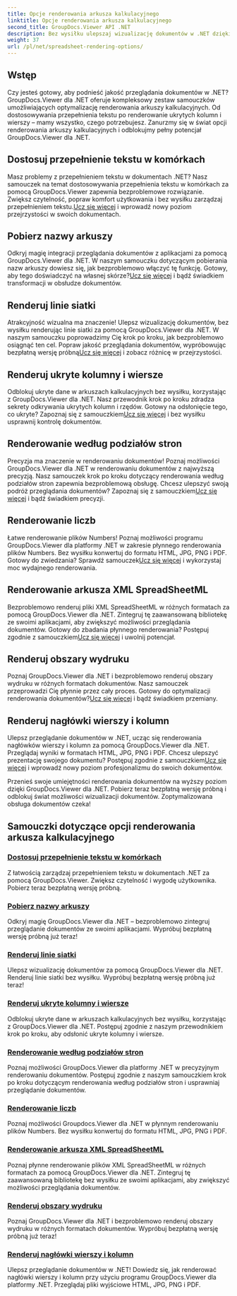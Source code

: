 ```yaml
---
title: Opcje renderowania arkusza kalkulacyjnego
linktitle: Opcje renderowania arkusza kalkulacyjnego
second_title: GroupDocs.Viewer API .NET
description: Bez wysiłku ulepszaj wizualizację dokumentów w .NET dzięki samouczkom GroupDocs.Viewer. Dowiedz się, jak dostosować przepełnienie tekstu, renderować linie siatki i nie tylko.
weight: 37
url: /pl/net/spreadsheet-rendering-options/
---
```

## Wstęp

Czy jesteś gotowy, aby podnieść jakość przeglądania dokumentów w .NET? GroupDocs.Viewer dla .NET oferuje kompleksowy zestaw samouczków umożliwiających optymalizację renderowania arkuszy kalkulacyjnych. Od dostosowywania przepełnienia tekstu po renderowanie ukrytych kolumn i wierszy – mamy wszystko, czego potrzebujesz. Zanurzmy się w świat opcji renderowania arkuszy kalkulacyjnych i odblokujmy pełny potencjał GroupDocs.Viewer dla .NET.

## Dostosuj przepełnienie tekstu w komórkach

 Masz problemy z przepełnieniem tekstu w dokumentach .NET? Nasz samouczek na temat dostosowywania przepełnienia tekstu w komórkach za pomocą GroupDocs.Viewer zapewnia bezproblemowe rozwiązanie. Zwiększ czytelność, popraw komfort użytkowania i bez wysiłku zarządzaj przepełnieniem tekstu.[Ucz się więcej](./adjust-text-overflow-cells/) i wprowadź nowy poziom przejrzystości w swoich dokumentach.

## Pobierz nazwy arkuszy

Odkryj magię integracji przeglądania dokumentów z aplikacjami za pomocą GroupDocs.Viewer dla .NET. W naszym samouczku dotyczącym pobierania nazw arkuszy dowiesz się, jak bezproblemowo włączyć tę funkcję. Gotowy, aby tego doświadczyć na własnej skórze?[Ucz się więcej](./get-worksheets-names/) i bądź świadkiem transformacji w obsłudze dokumentów.

## Renderuj linie siatki

 Atrakcyjność wizualna ma znaczenie! Ulepsz wizualizację dokumentów, bez wysiłku renderując linie siatki za pomocą GroupDocs.Viewer dla .NET. W naszym samouczku poprowadzimy Cię krok po kroku, jak bezproblemowo osiągnąć ten cel. Popraw jakość przeglądania dokumentów, wypróbowując bezpłatną wersję próbną[Ucz się więcej](./render-grid-lines/) i zobacz różnicę w przejrzystości.

## Renderuj ukryte kolumny i wiersze

 Odblokuj ukryte dane w arkuszach kalkulacyjnych bez wysiłku, korzystając z GroupDocs.Viewer dla .NET. Nasz przewodnik krok po kroku zdradza sekrety odkrywania ukrytych kolumn i rzędów. Gotowy na odsłonięcie tego, co ukryte? Zapoznaj się z samouczkiem[Ucz się więcej](./render-hidden-columns-rows/) i bez wysiłku usprawnij kontrolę dokumentów.

## Renderowanie według podziałów stron

Precyzja ma znaczenie w renderowaniu dokumentów! Poznaj możliwości GroupDocs.Viewer dla .NET w renderowaniu dokumentów z najwyższą precyzją. Nasz samouczek krok po kroku dotyczący renderowania według podziałów stron zapewnia bezproblemową obsługę. Chcesz ulepszyć swoją podróż przeglądania dokumentów? Zapoznaj się z samouczkiem[Ucz się więcej](./rendering-by-page-breaks/) i bądź świadkiem precyzji.

## Renderowanie liczb

 Łatwe renderowanie plików Numbers! Poznaj możliwości programu GroupDocs.Viewer dla platformy .NET w zakresie płynnego renderowania plików Numbers. Bez wysiłku konwertuj do formatu HTML, JPG, PNG i PDF. Gotowy do zwiedzania? Sprawdź samouczek[Ucz się więcej](./rendering-numbers/) i wykorzystaj moc wydajnego renderowania.

## Renderowanie arkusza XML SpreadSheetML

 Bezproblemowo renderuj pliki XML SpreadSheetML w różnych formatach za pomocą GroupDocs.Viewer dla .NET. Zintegruj tę zaawansowaną bibliotekę ze swoimi aplikacjami, aby zwiększyć możliwości przeglądania dokumentów. Gotowy do zbadania płynnego renderowania? Postępuj zgodnie z samouczkiem[Ucz się więcej](./rendering-xml-spreadsheetml/) i uwolnij potencjał.

## Renderuj obszary wydruku

Poznaj GroupDocs.Viewer dla .NET i bezproblemowo renderuj obszary wydruku w różnych formatach dokumentów. Nasz samouczek przeprowadzi Cię płynnie przez cały proces. Gotowy do optymalizacji renderowania dokumentów?[Ucz się więcej](./render-print-areas/) i bądź świadkiem przemiany.

## Renderuj nagłówki wierszy i kolumn

 Ulepsz przeglądanie dokumentów w .NET, ucząc się renderowania nagłówków wierszy i kolumn za pomocą GroupDocs.Viewer dla .NET. Przeglądaj wyniki w formatach HTML, JPG, PNG i PDF. Chcesz ulepszyć prezentację swojego dokumentu? Postępuj zgodnie z samouczkiem[Ucz się więcej](./render-row-column-headings/) i wprowadź nowy poziom profesjonalizmu do swoich dokumentów.

Przenieś swoje umiejętności renderowania dokumentów na wyższy poziom dzięki GroupDocs.Viewer dla .NET. Pobierz teraz bezpłatną wersję próbną i odblokuj świat możliwości wizualizacji dokumentów. Zoptymalizowana obsługa dokumentów czeka!
## Samouczki dotyczące opcji renderowania arkusza kalkulacyjnego
### [Dostosuj przepełnienie tekstu w komórkach](./adjust-text-overflow-cells/)
Z łatwością zarządzaj przepełnieniem tekstu w dokumentach .NET za pomocą GroupDocs.Viewer. Zwiększ czytelność i wygodę użytkownika. Pobierz teraz bezpłatną wersję próbną.
### [Pobierz nazwy arkuszy](./get-worksheets-names/)
Odkryj magię GroupDocs.Viewer dla .NET – bezproblemowo zintegruj przeglądanie dokumentów ze swoimi aplikacjami. Wypróbuj bezpłatną wersję próbną już teraz!
### [Renderuj linie siatki](./render-grid-lines/)
Ulepsz wizualizację dokumentów za pomocą GroupDocs.Viewer dla .NET. Renderuj linie siatki bez wysiłku. Wypróbuj bezpłatną wersję próbną już teraz!
### [Renderuj ukryte kolumny i wiersze](./render-hidden-columns-rows/)
Odblokuj ukryte dane w arkuszach kalkulacyjnych bez wysiłku, korzystając z GroupDocs.Viewer dla .NET. Postępuj zgodnie z naszym przewodnikiem krok po kroku, aby odsłonić ukryte kolumny i wiersze.
### [Renderowanie według podziałów stron](./rendering-by-page-breaks/)
Poznaj możliwości GroupDocs.Viewer dla platformy .NET w precyzyjnym renderowaniu dokumentów. Postępuj zgodnie z naszym samouczkiem krok po kroku dotyczącym renderowania według podziałów stron i usprawniaj przeglądanie dokumentów.
### [Renderowanie liczb](./rendering-numbers/)
Poznaj możliwości Groupdocs.Viewer dla .NET w płynnym renderowaniu plików Numbers. Bez wysiłku konwertuj do formatu HTML, JPG, PNG i PDF.
### [Renderowanie arkusza XML SpreadSheetML](./rendering-xml-spreadsheetml/)
Poznaj płynne renderowanie plików XML SpreadSheetML w różnych formatach za pomocą GroupDocs.Viewer dla .NET. Zintegruj tę zaawansowaną bibliotekę bez wysiłku ze swoimi aplikacjami, aby zwiększyć możliwości przeglądania dokumentów.
### [Renderuj obszary wydruku](./render-print-areas/)
Poznaj GroupDocs.Viewer dla .NET i bezproblemowo renderuj obszary wydruku w różnych formatach dokumentów. Wypróbuj bezpłatną wersję próbną już teraz!
### [Renderuj nagłówki wierszy i kolumn](./render-row-column-headings/)
Ulepsz przeglądanie dokumentów w .NET! Dowiedz się, jak renderować nagłówki wierszy i kolumn przy użyciu programu GroupDocs.Viewer dla platformy .NET. Przeglądaj pliki wyjściowe HTML, JPG, PNG i PDF.